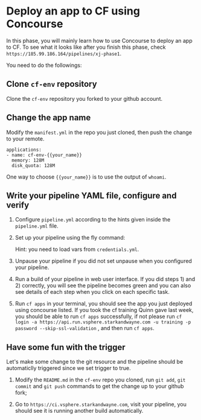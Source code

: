 # Deploy an app to CF using Concourse

In this phase, you will mainly learn how to use Concourse to deploy an app to CF.
To see what it looks like after you finish this phase, check `https://185.99.186.164/pipelines/xj-phase1`.

You need to do the followings:

## Clone `cf-env` repository

Clone the `cf-env` repository you forked to your github account.

## Change the app name

Modify the `manifest.yml` in the repo you just cloned, then push the change to your remote. 

```
applications:
- name: cf-env-{{your_name}}
  memory: 128M
  disk_quota: 128M
```

One way to choose `{{your_name}}` is to use the output of `whoami`.

## Write your pipeline YAML file, configure and verify

1) Configure `pipeline.yml` according to the hints given inside the `pipeline.yml` file.

2) Set up your pipeline using the fly command:

   Hint: you need to load vars from `credentials.yml`.

3) Unpause your pipeline if you did not set unpause when you configured your pipeline.

4) Run a build of your pipeline in web user interface. If you did steps 1) and 2) correctly, you will see the pipeline becomes green and you can also see details of each step when you click on each specific task.

5) Run `cf apps` in your terminal, you should see the app you just deployed using concourse listed. If you took the cf training Quinn gave last week, you should be able to run `cf apps` successfully, if not please run `cf login -a https://api.run.vsphere.starkandwayne.com -u training -p password --skip-ssl-validation` , and then run `cf apps`.

## Have some fun with the trigger

Let's make some change to the git resource and the pipeline should be automaticlly triggered since we set trigger to true.

1) Modify the `README.md` in the `cf-env` repo you cloned, run `git add`, `git commit` and `git push` commands to get the change up to your github fork; 

2) Go to `https://ci.vsphere.starkandwayne.com`, visit your pipeline, you should see it is running another build automatically.

